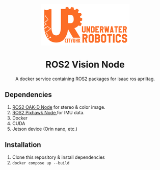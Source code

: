 <div align=center>
<img src="assets/UR_Git_Logo_banner.png", height=130>
<h1>ROS2 Vision Node</h1>
A docker service containing ROS2 packages for isaac ros apriltag.
</div>

## Dependencies
1. <a href="https://github.com/CityUHKUR/oakd-node-ros2.git">ROS2 OAK-D Node</a> for stereo & color image.
2. <a href="https://github.com/CityUHKUR/pixhawk-node-ros2.git"> ROS2 Pixhawk Node </a> for IMU data.
3. Docker
4. CUDA
5. Jetson device (Orin nano, etc.)

## Installation
1. Clone this repository & install dependencies
2. `docker compose up --build`
